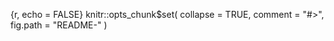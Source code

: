 {r, echo = FALSE}
knitr::opts_chunk$set(
  collapse = TRUE,
  comment = "#>",
  fig.path = "README-"
)
